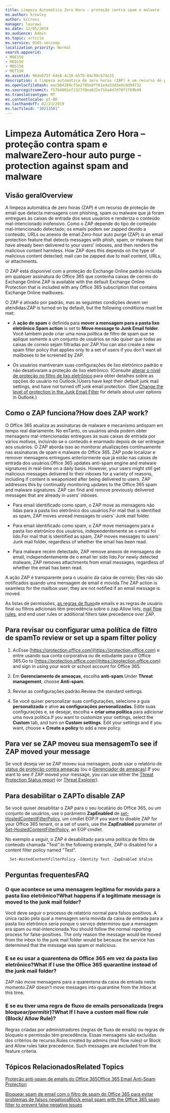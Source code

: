 ```yaml
---
title: Limpeza Automática Zero Hora – proteção contra spam e malware
ms.author: krowley
author: kccross
manager: laurawi
ms.date: 12/05/2018
ms.audience: Admin
ms.topic: article
ms.service: O365-seccomp
localization_priority: Normal
search.appverid:
- MOE150
- MED150
- MBS150
- MET150
ms.assetid: 96deb75f-64e8-4c10-b570-84c99c674e15
description: A limpeza automática de zero horas (ZAP) é um recurso de proteção de email que detecta mensagens com spam ou malware que já foram entregues às caixas de entrada dos seus usuários e renderiza o conteúdo mal-intencionado inofensivo. Como o ZAP faz isso depende do tipo de conteúdo mal-intencionado detectado.
ms.openlocfilehash: eac984289cf5e2785e8ff61e4a3dd3e0c0d99732
ms.sourcegitcommit: f57b4001ef1327f0ea622e716a4d7d78f1769b49
ms.translationtype: MT
ms.contentlocale: pt-BR
ms.lasthandoff: 02/23/2019
ms.locfileid: "30213561"
---
```

# <a name="zero-hour-auto-purge---protection-against-spam-and-malware"></a><span data-ttu-id="5ce2b-104">Limpeza Automática Zero Hora – proteção contra spam e malware</span><span class="sxs-lookup"><span data-stu-id="5ce2b-104">Zero-hour auto purge - protection against spam and malware</span></span>

## <a name="overview"></a><span data-ttu-id="5ce2b-105">Visão geral</span><span class="sxs-lookup"><span data-stu-id="5ce2b-105">Overview</span></span>

<span data-ttu-id="5ce2b-p102">A limpeza automática de zero horas (ZAP) é um recurso de proteção de email que detecta mensagens com phishing, spam ou malware que já foram entregues às caixas de entrada dos seus usuários e renderiza o conteúdo mal-intencionado inofensivo. Como o ZAP depende do tipo de conteúdo mal-intencionado detectado; os emails podem ser zapped devido a conteúdo, URLs ou anexos de email.</span><span class="sxs-lookup"><span data-stu-id="5ce2b-p102">Zero-hour auto purge (ZAP) is an email protection feature that detects messages with phish, spam, or malware that have already been delivered to your users' inboxes, and then renders the malicious content harmless. How ZAP does this depends on the type of malicious content detected; mail can be zapped due to mail content, URLs, or attachments.</span></span>
  
<span data-ttu-id="5ce2b-108">O ZAP está disponível com a proteção do Exchange Online padrão incluída em qualquer assinatura do Office 365 que contenha caixas de correio do Exchange Online.</span><span class="sxs-lookup"><span data-stu-id="5ce2b-108">ZAP is available with the default Exchange Online Protection that is included with any Office 365 subscription that contains Exchange Online mailboxes.</span></span>

<span data-ttu-id="5ce2b-109">O ZAP é ativado por padrão, mas as seguintes condições devem ser atendidas:</span><span class="sxs-lookup"><span data-stu-id="5ce2b-109">ZAP is turned on by default, but the following conditions must be met:</span></span>
  
- <span data-ttu-id="5ce2b-110">A **ação de spam** é definida para **mover a mensagem para a pasta lixo eletrônico**.</span><span class="sxs-lookup"><span data-stu-id="5ce2b-110">**Spam action** is set to **Move message to Junk Email folder**.</span></span> <br/><span data-ttu-id="5ce2b-111">Você também pode criar uma nova política de filtro de spam que se aplique somente a um conjunto de usuários se não quiser que todas as caixas de correio sejam filtradas por ZAP.</span><span class="sxs-lookup"><span data-stu-id="5ce2b-111">You can also create a new spam filter policy that applies only to a set of users if you don't want all mailboxes to be screened by ZAP.</span></span>

- <span data-ttu-id="5ce2b-p103">Os usuários mantiveram suas configurações de lixo eletrônico padrão e não desativaram a proteção de lixo eletrônico. (Consulte [alterar o nível de proteção no filtro de lixo eletrônico](https://support.office.com/article/change-the-level-of-protection-in-the-junk-email-filter-e89c12d8-9d61-4320-8c57-d982c8d52f6b) para obter detalhes sobre as opções do usuário no Outlook.)</span><span class="sxs-lookup"><span data-stu-id="5ce2b-p103">Users have kept their default junk mail settings, and have not turned off junk email protection. (See [Change the level of protection in the Junk Email Filter](https://support.office.com/article/change-the-level-of-protection-in-the-junk-email-filter-e89c12d8-9d61-4320-8c57-d982c8d52f6b) for details about user options in Outlook.)</span></span> 
  
## <a name="how-does-zap-work"></a><span data-ttu-id="5ce2b-114">Como o ZAP funciona?</span><span class="sxs-lookup"><span data-stu-id="5ce2b-114">How does ZAP work?</span></span>

<span data-ttu-id="5ce2b-p104">O Office 365 atualiza as assinaturas de malware e mecanismo antispam em tempo real diariamente. No enTanto, os usuários ainda podem obter mensagens mal-intencionadas entregues às suas caixas de entrada por vários motivos, incluindo se o conteúdo é enarmado depois de ser entregue aos usuários. O ZAP aborda isso ao monitorar atualizações continuamente nas assinaturas de spam e malware do Office 365. ZAP pode localizar e remover mensagens entregues anteriormente que já estão nas caixas de entrada dos usuários.</span><span class="sxs-lookup"><span data-stu-id="5ce2b-p104">Office 365 updates anti-spam engine and malware signatures in real-time on a daily basis. However, your users might still get malicious messages delivered to their inboxes for a variety of reasons, including if content is weaponized after being delivered to users. ZAP addresses this by continually monitoring updates to the Office 365 spam and malware signatures. ZAP can find and remove previously delivered messages that are already in users' inboxes.</span></span> 

- <span data-ttu-id="5ce2b-119">Para email identificado como spam, o ZAP move as mensagens não lidas para a pasta lixo eletrônico dos usuários.</span><span class="sxs-lookup"><span data-stu-id="5ce2b-119">For mail that is identified as spam, ZAP moves unread messages to users' Junk mail folder.</span></span> 

- <span data-ttu-id="5ce2b-120">Para email identificado como spam, o ZAP move mensagens para a pasta lixo eletrônico dos usuários, independentemente se o email foi lido.</span><span class="sxs-lookup"><span data-stu-id="5ce2b-120">For mail that is identified as spam, ZAP moves messages to users' Junk mail folder, regardless of whether the email has been read.</span></span>

- <span data-ttu-id="5ce2b-121">Para malware recém detectado, ZAP remove anexos de mensagens de email, independentemente de o email ter sido lido.</span><span class="sxs-lookup"><span data-stu-id="5ce2b-121">For newly detected malware, ZAP removes attachments from email messages, regardless of whether the email has been read.</span></span> 
  
<span data-ttu-id="5ce2b-122">A ação ZAP é transparente para o usuário da caixa de correio; Eles não são notificados quando uma mensagem de email é movida.</span><span class="sxs-lookup"><span data-stu-id="5ce2b-122">The ZAP action is seamless for the mailbox user; they are not notified if an email message is moved.</span></span>
  
<span data-ttu-id="5ce2b-123">As listas de permissões, [as regras de fluxo](https://go.microsoft.com/fwlink/p/?LinkId=722755)de emails e as regras de usuário final ou filtros adicionais têm precedência sobre o zap.</span><span class="sxs-lookup"><span data-stu-id="5ce2b-123">Allow lists, [mail flow rules](https://go.microsoft.com/fwlink/p/?LinkId=722755), and end user rules or additional filters take precedence over ZAP.</span></span>
  
## <a name="to-review-or-set-up-a-spam-filter-policy"></a><span data-ttu-id="5ce2b-124">Para revisar ou configurar uma política de filtro de spam</span><span class="sxs-lookup"><span data-stu-id="5ce2b-124">To review or set up a spam filter policy</span></span>
  
1. <span data-ttu-id="5ce2b-125">AcEsse [https://protection.office.com](https://protection.office.com) e entre usando sua conta corporativa ou de estudante para o Office 365.</span><span class="sxs-lookup"><span data-stu-id="5ce2b-125">Go to [https://protection.office.com](https://protection.office.com) and sign in using your work or school account for Office 365.</span></span>

2. <span data-ttu-id="5ce2b-126">Em **Gerenciamento de ameaças**, escolha **anti-spam**.</span><span class="sxs-lookup"><span data-stu-id="5ce2b-126">Under **Threat management**, choose **Anti-spam**.</span></span>

3. <span data-ttu-id="5ce2b-127">Revise as configurações padrão.</span><span class="sxs-lookup"><span data-stu-id="5ce2b-127">Review the standard settings.</span></span> 

4. <span data-ttu-id="5ce2b-p105">Se você quiser personalizar suas configurações, selecione a guia **personalizado** e ative **as configurações personalizadas**. Edite suas configurações e, se desejar, escolha **+ criar uma política** para adicionar uma nova política.</span><span class="sxs-lookup"><span data-stu-id="5ce2b-p105">If you want to customize your settings, select the **Custom** tab, and turn on **Custom settings**. Edit your settings and if you want, choose **+ Create a policy** to add a new policy.</span></span> 
    
## <a name="to-see-if-zap-moved-your-message"></a><span data-ttu-id="5ce2b-130">Para ver se ZAP moveu sua mensagem</span><span class="sxs-lookup"><span data-stu-id="5ce2b-130">To see if ZAP moved your message</span></span>

<span data-ttu-id="5ce2b-131">Se você deseja ver se ZAP moveu sua mensagem, pode usar o relatório de [status de proteção contra ameaças](view-email-security-reports.md#threat-protection-status-report) (ou o [Gerenciador de ameaças](use-explorer-in-security-and-compliance.md)).</span><span class="sxs-lookup"><span data-stu-id="5ce2b-131">If you want to see if ZAP moved your message, you can use either the [Threat Protection Status report](view-email-security-reports.md#threat-protection-status-report) (or [Threat Explorer](use-explorer-in-security-and-compliance.md)).</span></span>
    
## <a name="to-disable-zap"></a><span data-ttu-id="5ce2b-132">Para desabilitar o ZAP</span><span class="sxs-lookup"><span data-stu-id="5ce2b-132">To disable ZAP</span></span>
  
<span data-ttu-id="5ce2b-133">Se você quiser desabilitar o ZAP para o seu locatário do Office 365, ou um conjunto de usuários, use o parâmetro **ZapEnabled** de [set-HostedContentFilterPolicy](https://go.microsoft.com/fwlink/p/?LinkId=722758), um cmdlet EOP.</span><span class="sxs-lookup"><span data-stu-id="5ce2b-133">If you want to disable ZAP for your Office 365 tenant, or a set of users, use the **ZapEnabled** parameter of [Set-HostedContentFilterPolicy](https://go.microsoft.com/fwlink/p/?LinkId=722758), an EOP cmdlet.</span></span>
    
<span data-ttu-id="5ce2b-134">No exemplo a seguir, o ZAP é desabilitado para uma política de filtro de conteúdo chamada "Test".</span><span class="sxs-lookup"><span data-stu-id="5ce2b-134">In the following example, ZAP is disabled for a content filter policy named "Test".</span></span>
    
```
  Set-HostedContentFilterPolicy -Identity Test -ZapEnabled $false
```

## <a name="faq"></a><span data-ttu-id="5ce2b-135">Perguntas frequentes</span><span class="sxs-lookup"><span data-stu-id="5ce2b-135">FAQ</span></span>

### <a name="what-happens-if-a-legitimate-message-is-moved-to-the-junk-mail-folder"></a><span data-ttu-id="5ce2b-136">O que acontece se uma mensagem legítima for movida para a pasta lixo eletrônico?</span><span class="sxs-lookup"><span data-stu-id="5ce2b-136">What happens if a legitimate message is moved to the junk mail folder?</span></span>
  
<span data-ttu-id="5ce2b-p106">Você deve seguir o processo de relatório normal para falsos positivos. A única razão pela qual a mensagem seria movida da caixa de entrada para a pasta lixo eletrônico seria porque o serviço determinou que a mensagem era spam ou mal-intencionada.</span><span class="sxs-lookup"><span data-stu-id="5ce2b-p106">You should follow the normal reporting process for false-positives. The only reason the message would be moved from the inbox to the junk mail folder would be because the service has determined that the message was spam or malicious.</span></span>
  
### <a name="what-if-i-use-the-office-365-quarantine-instead-of-the-junk-mail-folder"></a><span data-ttu-id="5ce2b-139">E se eu usar a quarentena do Office 365 em vez da pasta lixo eletrônico?</span><span class="sxs-lookup"><span data-stu-id="5ce2b-139">What if I use the Office 365 quarantine instead of the junk mail folder?</span></span>
  
<span data-ttu-id="5ce2b-140">ZAP não move mensagens para a quarentena da caixa de entrada neste momento.</span><span class="sxs-lookup"><span data-stu-id="5ce2b-140">ZAP doesn't move messages into quarantine from the Inbox at this time.</span></span>
  
### <a name="what-if-i-have-a-custom-mail-flow-rule-block-allow-rule"></a><span data-ttu-id="5ce2b-141">E se eu tiver uma regra de fluxo de emails personalizada (regra bloquear/permitir)?</span><span class="sxs-lookup"><span data-stu-id="5ce2b-141">What If I have a custom mail flow rule (Block/ Allow Rule)?</span></span>
  
<span data-ttu-id="5ce2b-p107">Regras criadas por administradores (regras de fluxo de emails) ou regras de bloqueio e permissão têm precedência. Essas mensagens são excluídas dos critérios de recurso.</span><span class="sxs-lookup"><span data-stu-id="5ce2b-p107">Rules created by admins (mail flow rules) or Block and Allow rules take precedence. Such messages are excluded from the feature criteria.</span></span>
  
## <a name="related-topics"></a><span data-ttu-id="5ce2b-144">Tópicos Relacionados</span><span class="sxs-lookup"><span data-stu-id="5ce2b-144">Related Topics</span></span>

[<span data-ttu-id="5ce2b-145">Proteção anti-spam de emails do Office 365</span><span class="sxs-lookup"><span data-stu-id="5ce2b-145">Office 365 Email Anti-Spam Protection</span></span>](anti-spam-protection.md)
  
[<span data-ttu-id="5ce2b-146">Bloquear spam de email com o filtro de spam do Office 365 para evitar problemas de falsos negativos</span><span class="sxs-lookup"><span data-stu-id="5ce2b-146">Block email spam with the Office 365 spam filter to prevent false negative issues</span></span>](block-email-spam-to-prevent-false-negatives.md)
  

